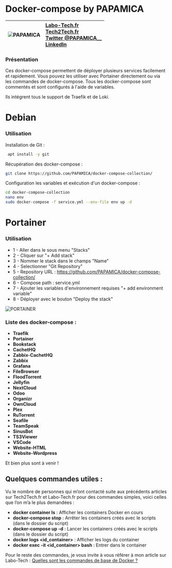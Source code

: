 
# Docker-compose by PAPAMICA
|  ![PAPAMICA](https://zupimages.net/up/20/04/7vtd.png) |  [Labo-Tech.fr](https://labo-tech.fr/)<br/> [Tech2Tech.fr](https://www.tech2tech.fr/) <br/> [Twitter @PAPAMICA__](https://twitter.com/PAPAMICA__) <br/> [LinkedIn](https://www.linkedin.com/in/mickael-asseline/)<br/> |
|:--------:| :-------------|


### Présentation

Ces docker-compose permettent de déployer plusieurs services facilement et rapidement. Vous pouvez les utiliser avec Portainer directement ou via les commandes de docker-compose.
Tous les docker-compose sont commentés et sont configurés à l'aide de variables.

Ils intégrent tous le support de Traefik et de Loki.

# Debian

### Utilisation
Installation de Git :
```bash
 apt install -y git
```

Récupération des docker-compose :
```bash
git clone https://github.com/PAPAMICA/docker-compose-collection/
```


Configuration les variables et exécution d'un docker-compose :
```bash
cd docker-compose-collection
nano env
sudo docker-compose -f service.yml --env-file env up -d
```

# Portainer

### Utilisation
+ 1 - Aller dans le sous menu "Stacks"
+ 2 - Cliquer sur "+ Add stack"
+ 3 - Nommer le stack dans le champs "Name"
+ 4 - Selectionner "Git Repository"
+ 5 - Repository URL : https://github.com/PAPAMICA/docker-compose-collection/
+ 6 - Compose path : service.yml
+ 7 - Ajouter les variables d'environnement requises "+ add environment variable"
+ 8 - Déployer avec le bouton "Deploy the stack"

![PORTAINER](https://zupimages.net/up/20/44/m6sv.png)


### Liste des docker-compose :

+ **Traefik**
+ **Portainer**
+ **Bookstack**
+ **CachetHQ**
+ **Zabbix-CachetHQ**
+ **Zabbix**
+ **Grafana**
+ **FileBrowser**
+ **FloodTorrent**
+ **Jellyfin**
+ **NextCloud**
+ **Odoo**
+ **Organizr**
+ **OwnCloud**
+ **Plex**
+ **RuTorrent**
+ **Seafile**
+ **TeamSpeak**
+ **SinusBot**
+ **TS3Viewer**
+ **VSCode**
+ **Website-HTML**
+ **Website-Wordpress**
     
Et bien plus sont à venir !
    
## Quelques commandes utiles :

Vu le nombre de personnes qui m’ont contacté suite aux précédents articles sur Tech2Tech.fr et Labo-Tech.fr  pour des commandes simples, voici celles que l’on m’a le plus demandées :

-   **docker container ls** : Afficher les containers Docker en cours
-   **docker-compose stop** : Arrêter les containers créés avec le scripts (dans le dossier du script)
- **docker-compose up -d** : Lancer les containers créés avec le scripts (dans le dossier du script)
-   **docker logs <id_container>** : Afficher les logs du container
-   **docker exec -it <id_container> bash** : Entrer dans le container 

Pour le reste des commandes, je vous invite à vous référer à mon article sur Labo-Tech :  [Quelles sont les commandes de base de Docker ?](https://labo-tech.fr/base-de-connaissance/quelles-sont-les-commandes-de-base-de-docker/)
